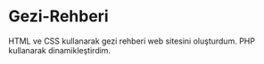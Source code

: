 # Gezi-Rehberi
HTML ve CSS kullanarak gezi rehberi web sitesini oluşturdum. PHP kullanarak dinamikleştirdim.
